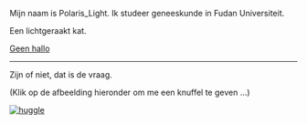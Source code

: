 Mijn naam is Polaris_Light. Ik studeer geneeskunde in Fudan Universiteit.

Een lichtgeraakt kat.

[Geen hallo](https://nohello.net/) 

---

Zijn of niet, dat is de vraag.

(Klik op de afbeelding hieronder om me een knuffel te geven …)

[![huggle](http://huggle.jdf2.org/sig/PolarisLight.png)](http://huggle.jdf2.org/hug/PolarisLight)
